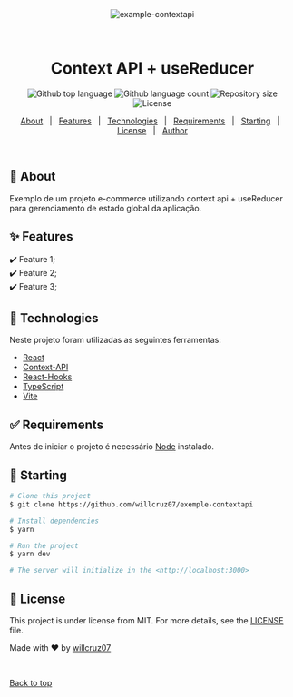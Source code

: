<div align="center" id="top"> 
  <img src="https://miro.medium.com/max/1400/0*1V_xALlt1BCKvFBW.jpeg" alt="example-contextapi" />

  &#xa0;
  
</div>

<h1 align="center">Context API + useReducer</h1>

<p align="center">
  <img alt="Github top language" src="https://img.shields.io/github/languages/top/willcruz07/example-contextapi?color=56BEB8">

  <img alt="Github language count" src="https://img.shields.io/github/languages/count/willcruz07/example-contextapi?color=56BEB8">

  <img alt="Repository size" src="https://img.shields.io/github/repo-size/willcruz07/example-contextapi?color=56BEB8">

  <img alt="License" src="https://img.shields.io/github/license/willcruz07/example-contextapi?color=56BEB8">
  
</p>


<p align="center">
  <a href="#dart-about">About</a> &#xa0; | &#xa0; 
  <a href="#sparkles-features">Features</a> &#xa0; | &#xa0;
  <a href="#rocket-technologies">Technologies</a> &#xa0; | &#xa0;
  <a href="#white_check_mark-requirements">Requirements</a> &#xa0; | &#xa0;
  <a href="#checkered_flag-starting">Starting</a> &#xa0; | &#xa0;
  <a href="#memo-license">License</a> &#xa0; | &#xa0;
  <a href="https://github.com/willcruz07" target="_blank">Author</a>
</p>

<br>

## :dart: About ##

Exemplo de um projeto e-commerce utilizando context api + useReducer para gerenciamento de estado global da aplicação.

## :sparkles: Features ##

:heavy_check_mark: Feature 1;\
:heavy_check_mark: Feature 2;\
:heavy_check_mark: Feature 3;

## :rocket: Technologies ##

Neste projeto foram utilizadas as seguintes ferramentas:

- [React](https://pt-br.reactjs.org/)
- [Context-API](https://reactjs.org/docs/context.html)
- [React-Hooks](https://reactjs.org/docs/hooks-reference.html)
- [TypeScript](https://www.typescriptlang.org/)
- [Vite](https://vitejs.dev/)

## :white_check_mark: Requirements ##

Antes de iniciar o projeto é necessário [Node](https://nodejs.org/en/) instalado.

## :checkered_flag: Starting ##

```bash
# Clone this project
$ git clone https://github.com/willcruz07/exemple-contextapi

# Install dependencies
$ yarn

# Run the project
$ yarn dev

# The server will initialize in the <http://localhost:3000>
```

## :memo: License ##

This project is under license from MIT. For more details, see the [LICENSE](LICENSE.md) file.


Made with :heart: by <a href="https://github.com/willcruz07" target="_blank">willcruz07</a>

&#xa0;

<a href="#top">Back to top</a>
